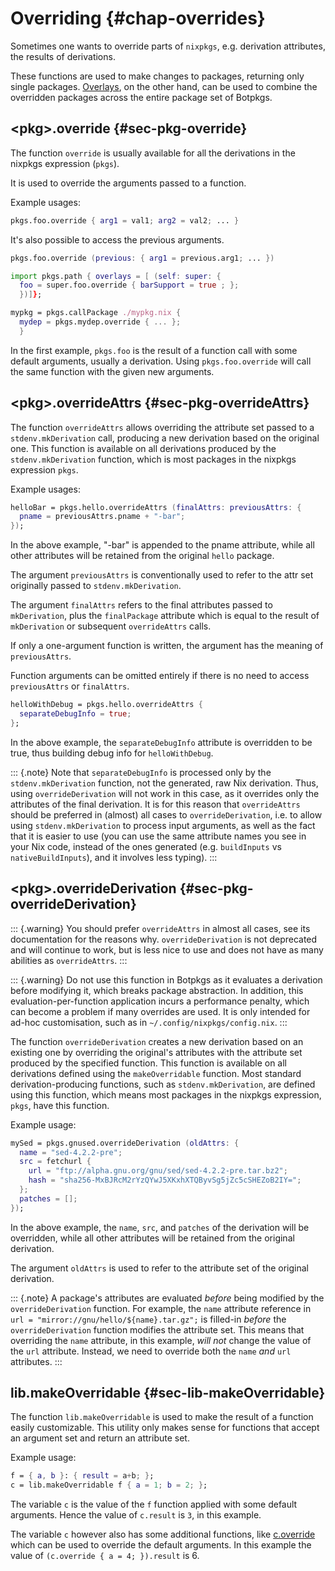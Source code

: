 # Overriding {#chap-overrides}

Sometimes one wants to override parts of `nixpkgs`, e.g. derivation attributes, the results of derivations.

These functions are used to make changes to packages, returning only single packages. [Overlays](#chap-overlays), on the other hand, can be used to combine the overridden packages across the entire package set of Botpkgs.

## &lt;pkg&gt;.override {#sec-pkg-override}

The function `override` is usually available for all the derivations in the nixpkgs expression (`pkgs`).

It is used to override the arguments passed to a function.

Example usages:

```nix
pkgs.foo.override { arg1 = val1; arg2 = val2; ... }
```

It's also possible to access the previous arguments.

```nix
pkgs.foo.override (previous: { arg1 = previous.arg1; ... })
```

<!-- TODO: move below programlisting to a new section about extending and overlays and reference it -->

```nix
import pkgs.path { overlays = [ (self: super: {
  foo = super.foo.override { barSupport = true ; };
  })]};
```

```nix
mypkg = pkgs.callPackage ./mypkg.nix {
  mydep = pkgs.mydep.override { ... };
  }
```

In the first example, `pkgs.foo` is the result of a function call with some default arguments, usually a derivation. Using `pkgs.foo.override` will call the same function with the given new arguments.

## &lt;pkg&gt;.overrideAttrs {#sec-pkg-overrideAttrs}

The function `overrideAttrs` allows overriding the attribute set passed to a `stdenv.mkDerivation` call, producing a new derivation based on the original one. This function is available on all derivations produced by the `stdenv.mkDerivation` function, which is most packages in the nixpkgs expression `pkgs`.

Example usages:

```nix
helloBar = pkgs.hello.overrideAttrs (finalAttrs: previousAttrs: {
  pname = previousAttrs.pname + "-bar";
});
```

In the above example, "-bar" is appended to the pname attribute, while all other attributes will be retained from the original `hello` package.

The argument `previousAttrs` is conventionally used to refer to the attr set originally passed to `stdenv.mkDerivation`.

The argument `finalAttrs` refers to the final attributes passed to `mkDerivation`, plus the `finalPackage` attribute which is equal to the result of `mkDerivation` or subsequent `overrideAttrs` calls.

If only a one-argument function is written, the argument has the meaning of `previousAttrs`.

Function arguments can be omitted entirely if there is no need to access `previousAttrs` or `finalAttrs`.

```nix
helloWithDebug = pkgs.hello.overrideAttrs {
  separateDebugInfo = true;
};
```

In the above example, the `separateDebugInfo` attribute is overridden to be true, thus building debug info for `helloWithDebug`.

::: {.note}
Note that `separateDebugInfo` is processed only by the `stdenv.mkDerivation` function, not the generated, raw Nix derivation. Thus, using `overrideDerivation` will not work in this case, as it overrides only the attributes of the final derivation. It is for this reason that `overrideAttrs` should be preferred in (almost) all cases to `overrideDerivation`, i.e. to allow using `stdenv.mkDerivation` to process input arguments, as well as the fact that it is easier to use (you can use the same attribute names you see in your Nix code, instead of the ones generated (e.g. `buildInputs` vs `nativeBuildInputs`), and it involves less typing).
:::

## &lt;pkg&gt;.overrideDerivation {#sec-pkg-overrideDerivation}

::: {.warning}
You should prefer `overrideAttrs` in almost all cases, see its documentation for the reasons why. `overrideDerivation` is not deprecated and will continue to work, but is less nice to use and does not have as many abilities as `overrideAttrs`.
:::

::: {.warning}
Do not use this function in Botpkgs as it evaluates a derivation before modifying it, which breaks package abstraction. In addition, this evaluation-per-function application incurs a performance penalty, which can become a problem if many overrides are used. It is only intended for ad-hoc customisation, such as in `~/.config/nixpkgs/config.nix`.
:::

The function `overrideDerivation` creates a new derivation based on an existing one by overriding the original's attributes with the attribute set produced by the specified function. This function is available on all derivations defined using the `makeOverridable` function. Most standard derivation-producing functions, such as `stdenv.mkDerivation`, are defined using this function, which means most packages in the nixpkgs expression, `pkgs`, have this function.

Example usage:

```nix
mySed = pkgs.gnused.overrideDerivation (oldAttrs: {
  name = "sed-4.2.2-pre";
  src = fetchurl {
    url = "ftp://alpha.gnu.org/gnu/sed/sed-4.2.2-pre.tar.bz2";
    hash = "sha256-MxBJRcM2rYzQYwJ5XKxhXTQByvSg5jZc5cSHEZoB2IY=";
  };
  patches = [];
});
```

In the above example, the `name`, `src`, and `patches` of the derivation will be overridden, while all other attributes will be retained from the original derivation.

The argument `oldAttrs` is used to refer to the attribute set of the original derivation.

::: {.note}
A package's attributes are evaluated *before* being modified by the `overrideDerivation` function. For example, the `name` attribute reference in `url = "mirror://gnu/hello/${name}.tar.gz";` is filled-in *before* the `overrideDerivation` function modifies the attribute set. This means that overriding the `name` attribute, in this example, *will not* change the value of the `url` attribute. Instead, we need to override both the `name` *and* `url` attributes.
:::

## lib.makeOverridable {#sec-lib-makeOverridable}

The function `lib.makeOverridable` is used to make the result of a function easily customizable. This utility only makes sense for functions that accept an argument set and return an attribute set.

Example usage:

```nix
f = { a, b }: { result = a+b; };
c = lib.makeOverridable f { a = 1; b = 2; };
```

The variable `c` is the value of the `f` function applied with some default arguments. Hence the value of `c.result` is `3`, in this example.

The variable `c` however also has some additional functions, like
[c.override](#sec-pkg-override) which can be used to override the
default arguments. In this example the value of
`(c.override { a = 4; }).result` is 6.
